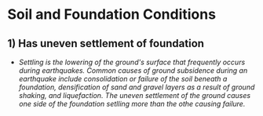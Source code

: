 # Soil and Foundation Conditions

## 1) Has uneven settlement of foundation
* *Settling is the lowering of the ground's surface that frequently occurs during earthquakes. Common causes of ground subsidence during an earthquake include consolidation or failure of the soil beneath a foundation, densification of sand and gravel layers as a result of ground shaking, and liquefaction. The uneven settlement of the ground causes one side of the foundation setlling more than the othe causing failure.*
